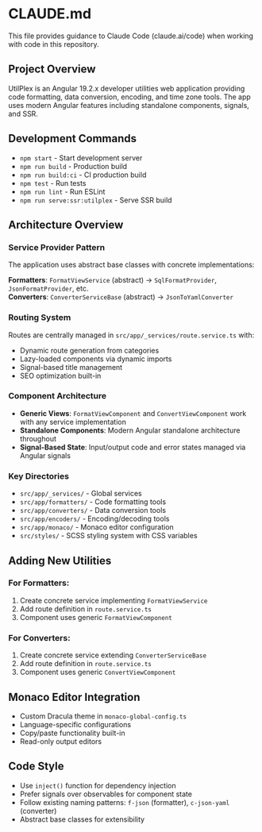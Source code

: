 # CLAUDE.md

This file provides guidance to Claude Code (claude.ai/code) when working with code in this repository.

## Project Overview
UtilPlex is an Angular 19.2.x developer utilities web application providing code formatting, data conversion, encoding, and time zone tools. The app uses modern Angular features including standalone components, signals, and SSR.

## Development Commands
- `npm start` - Start development server
- `npm run build` - Production build
- `npm run build:ci` - CI production build  
- `npm test` - Run tests
- `npm run lint` - Run ESLint
- `npm run serve:ssr:utilplex` - Serve SSR build

## Architecture Overview

### Service Provider Pattern
The application uses abstract base classes with concrete implementations:

**Formatters**: `FormatViewService` (abstract) → `SqlFormatProvider`, `JsonFormatProvider`, etc.  
**Converters**: `ConverterServiceBase` (abstract) → `JsonToYamlConverter`

### Routing System
Routes are centrally managed in `src/app/_services/route.service.ts` with:
- Dynamic route generation from categories
- Lazy-loaded components via dynamic imports
- Signal-based title management
- SEO optimization built-in

### Component Architecture
- **Generic Views**: `FormatViewComponent` and `ConvertViewComponent` work with any service implementation
- **Standalone Components**: Modern Angular standalone architecture throughout
- **Signal-Based State**: Input/output code and error states managed via Angular signals

### Key Directories
- `src/app/_services/` - Global services
- `src/app/formatters/` - Code formatting tools
- `src/app/converters/` - Data conversion tools  
- `src/app/encoders/` - Encoding/decoding tools
- `src/app/monaco/` - Monaco editor configuration
- `src/styles/` - SCSS styling system with CSS variables

## Adding New Utilities

### For Formatters:
1. Create concrete service implementing `FormatViewService`
2. Add route definition in `route.service.ts`
3. Component uses generic `FormatViewComponent`

### For Converters:
1. Create concrete service extending `ConverterServiceBase`
2. Add route definition in `route.service.ts`  
3. Component uses generic `ConvertViewComponent`

## Monaco Editor Integration
- Custom Dracula theme in `monaco-global-config.ts`
- Language-specific configurations
- Copy/paste functionality built-in
- Read-only output editors

## Code Style
- Use `inject()` function for dependency injection
- Prefer signals over observables for component state
- Follow existing naming patterns: `f-json` (formatter), `c-json-yaml` (converter)
- Abstract base classes for extensibility